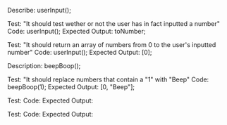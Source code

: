 Describe: userInput();


Test: "It should test wether or not the user has in fact inputted a number"
Code: userInput();
Expected Output: toNumber;

Test: "It should return an array of numbers from 0 to the user's inputted number"
Code: userInput();
Expected Output: [0];

Description: beepBoop();

Test: "It should replace numbers that contain a "1" with "Beep"
Code: beepBoop(1);
Expected Output: [0, "Beep"];

Test:
Code:
Expected Output:

Test:
Code:
Expected Output:
